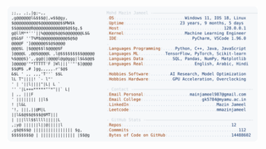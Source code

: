 <picture>
  <source srcset="https://raw.githubusercontent.com/mmazinjameel/mmazinjameel/main/dark_mode.svg?v=1754796487" media="(prefers-color-scheme: dark)">
  <img src="https://raw.githubusercontent.com/mmazinjameel/mmazinjameel/main/light_mode.svg?v=1754796487">
</picture>
